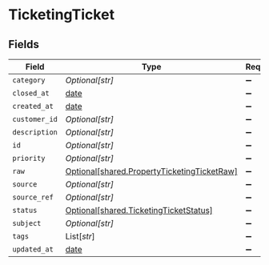 # TicketingTicket


## Fields

| Field                                                                                            | Type                                                                                             | Required                                                                                         | Description                                                                                      |
| ------------------------------------------------------------------------------------------------ | ------------------------------------------------------------------------------------------------ | ------------------------------------------------------------------------------------------------ | ------------------------------------------------------------------------------------------------ |
| `category`                                                                                       | *Optional[str]*                                                                                  | :heavy_minus_sign:                                                                               | N/A                                                                                              |
| `closed_at`                                                                                      | [date](https://docs.python.org/3/library/datetime.html#date-objects)                             | :heavy_minus_sign:                                                                               | N/A                                                                                              |
| `created_at`                                                                                     | [date](https://docs.python.org/3/library/datetime.html#date-objects)                             | :heavy_minus_sign:                                                                               | N/A                                                                                              |
| `customer_id`                                                                                    | *Optional[str]*                                                                                  | :heavy_minus_sign:                                                                               | N/A                                                                                              |
| `description`                                                                                    | *Optional[str]*                                                                                  | :heavy_minus_sign:                                                                               | N/A                                                                                              |
| `id`                                                                                             | *Optional[str]*                                                                                  | :heavy_minus_sign:                                                                               | N/A                                                                                              |
| `priority`                                                                                       | *Optional[str]*                                                                                  | :heavy_minus_sign:                                                                               | N/A                                                                                              |
| `raw`                                                                                            | [Optional[shared.PropertyTicketingTicketRaw]](../../models/shared/propertyticketingticketraw.md) | :heavy_minus_sign:                                                                               | N/A                                                                                              |
| `source`                                                                                         | *Optional[str]*                                                                                  | :heavy_minus_sign:                                                                               | N/A                                                                                              |
| `source_ref`                                                                                     | *Optional[str]*                                                                                  | :heavy_minus_sign:                                                                               | N/A                                                                                              |
| `status`                                                                                         | [Optional[shared.TicketingTicketStatus]](../../models/shared/ticketingticketstatus.md)           | :heavy_minus_sign:                                                                               | N/A                                                                                              |
| `subject`                                                                                        | *Optional[str]*                                                                                  | :heavy_minus_sign:                                                                               | N/A                                                                                              |
| `tags`                                                                                           | List[*str*]                                                                                      | :heavy_minus_sign:                                                                               | N/A                                                                                              |
| `updated_at`                                                                                     | [date](https://docs.python.org/3/library/datetime.html#date-objects)                             | :heavy_minus_sign:                                                                               | N/A                                                                                              |